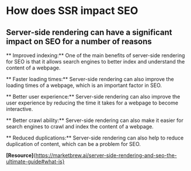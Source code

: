 # How does SSR impact SEO

## Server-side rendering can have a significant impact on SEO for a number of reasons

** Improved indexing:** One of the main benefits of server-side rendering for SEO is that it allows search engines to better index and understand the content of a webpage.

** Faster loading times:** Server-side rendering can also improve the loading times of a webpage, which is an important factor in SEO.

** Better user experience:** Server-side rendering can also improve the user experience by reducing the time it takes for a webpage to become interactive.

** Better crawl ability:** Server-side rendering can also make it easier for search engines to crawl and index the content of a webpage.

** Reduced duplications:** Server-side rendering can also help to reduce duplication of content, which can be a problem for SEO.

**[Resource]**{https://marketbrew.ai/server-side-rendering-and-seo-the-ultimate-guide#what-is}
